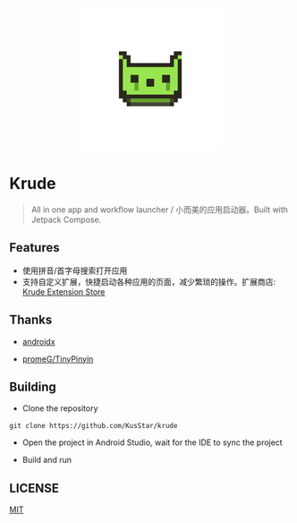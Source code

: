 <p align="center">
  <a href="https://github.com/KusStar/krude/releases">
    <img width="256" src="./app/src/main/res/mipmap-xxxhdpi/ic_launcher_foreground.png">
  </a>
</p>

# Krude

> All in one app and workflow launcher / 小而美的应用启动器。Built with Jetpack Compose.

## Features

- 使用拼音/首字母搜索打开应用
- 支持自定义扩展，快捷启动各种应用的页面，减少繁琐的操作。扩展商店: [Krude Extension Store](https://github.com/KusStar/krude-extensions?tab=readme-ov-file)

## Thanks

- [androidx](https://github.com/androidx/androidx)

- [promeG/TinyPinyin](https://github.com/promeG/TinyPinyin)

## Building

- Clone the repository

```shell
git clone https://github.com/KusStar/krude
```

- Open the project in Android Studio, wait for the IDE to sync the project

- Build and run

## LICENSE

[MIT](LICENSE)
